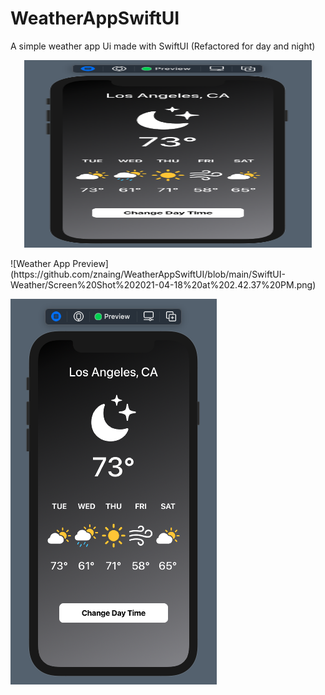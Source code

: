 # WeatherAppSwiftUI
A simple weather app Ui made with SwiftUI (Refactored for day and night)



<p align="center">
  <img width="460" height="300" src="https://github.com/znaing/WeatherAppSwiftUI/blob/main/SwiftUI-Weather/Screen%20Shot%202021-04-18%20at%202.43.13%20PM.png">
</p>
![Weather App Preview](https://github.com/znaing/WeatherAppSwiftUI/blob/main/SwiftUI-Weather/Screen%20Shot%202021-04-18%20at%202.42.37%20PM.png)

![Weather App Preview](https://github.com/znaing/WeatherAppSwiftUI/blob/main/SwiftUI-Weather/Screen%20Shot%202021-04-18%20at%202.43.13%20PM.png)

